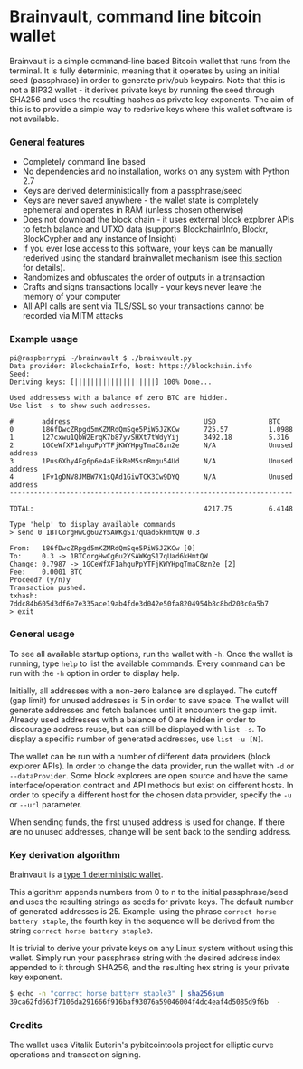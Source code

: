 # Brainvault, command line bitcoin wallet

Brainvault is a simple command-line based Bitcoin wallet that runs from the terminal.
It is fully determinic, meaning that it operates by using an initial seed 
(passphrase) in order to generate priv/pub keypairs. Note that this is not 
a BIP32 wallet - it derives private keys by running the seed through
SHA256 and uses the resulting hashes as private key exponents. The aim of this 
is to provide a simple way to rederive keys where this wallet software is not 
available.

### General features

* Completely command line based
* No dependencies and no installation, works on any system with Python 2.7
* Keys are derived deterministically from a passphrase/seed 
* Keys are never saved anywhere - the wallet state is completely ephemeral and operates
in RAM (unless chosen otherwise)
* Does not download the block chain - it uses external block explorer 
APIs to fetch balance and UTXO data (supports BlockchainInfo, Blockr, BlockCypher 
and any instance of Insight)
* If you ever lose access to this software, your keys can be manually rederived 
using the standard brainwallet mechanism (see [this section](#key-derivation-algorithm) for details).
* Randomizes and obfuscates the order of outputs in a transaction 
* Crafts and signs transactions locally - your keys never leave the memory of your computer
* All API calls are sent via TLS/SSL so your transactions cannot be recorded via MITM attacks

### Example usage

```
pi@raspberrypi ~/brainvault $ ./brainvault.py
Data provider: BlockchainInfo, host: https://blockchain.info
Seed:
Deriving keys: [||||||||||||||||||||] 100% Done...

Used addressess with a balance of zero BTC are hidden.
Use list -s to show such addresses.

#       address                                 USD             BTC
0       186fDwcZRpgd5mKZMRdQmSqe5PiW5JZKCw      725.57          1.0988
1       127cxwu1QbW2ErqK7b87yvSHXt7tWdyYij      3492.18         5.316
2       1GCeWfXF1ahguPpYTFjKWYHpgTmaC8zn2e      N/A             Unused address
3       1Pus6Xhy4Fg6p6e4aEikReM5snBmgu54Ud      N/A             Unused address
4       1Fv1gDNV8JMBW7X1sQAd1GiwTCK3Cw9DYQ      N/A             Unused address
------------------------------------------------------------------------
TOTAL:                                          4217.75         6.4148

Type 'help' to display available commands
> send 0 1BTCorgHwCg6u2YSAWKgS17qUad6kHmtQW 0.3

From:   186fDwcZRpgd5mKZMRdQmSqe5PiW5JZKCw [0]
To:     0.3 -> 1BTCorgHwCg6u2YSAWKgS17qUad6kHmtQW
Change: 0.7987 -> 1GCeWfXF1ahguPpYTFjKWYHpgTmaC8zn2e [2]
Fee:    0.0001 BTC
Proceed? (y/n)y
Transaction pushed.
txhash: 7ddc84b605d3df6e7e335ace19ab4fde3d042e50fa8204954b8c8bd203c0a5b7
> exit
```

### General usage

To see all available startup options, run the wallet with `-h`. Once the wallet is running, type `help` to list the available commands. Every command can be run with the `-h` option in order to display help.

Initially, all addresses with a non-zero balance are displayed. The cutoff (gap limit) for unused addresses is 5 in order to save space. The wallet will generate addresses and fetch balances until it encounters the gap limit. Already used addresses with a balance of 0 are hidden in order to discourage address reuse, but can still be displayed with `list -s`. To display a specific number of generated addresses, use `list -u [N]`.

The wallet can be run with a number of different data providers (block explorer APIs). In order to change the data provider, run the wallet with `-d` or `--dataProvider`. Some block explorers are open source and have the same interface/operation contract and API methods but exist on different hosts. In order to specify a different host for the chosen data provider, specify the `-u` or `--url` parameter. 

When sending funds, the first unused address is used for change. If there are no unused addresses, change will be sent back to the sending address.

### Key derivation algorithm

Brainvault is a [type 1 deterministic wallet](https://en.bitcoin.it/wiki/Deterministic_wallet#Type_1_deterministic_wallet).

This algorithm appends numbers from 0 to n to the initial passphrase/seed and uses the resulting strings as seeds for private keys. The default number of generated addresses is 25. Example: using the phrase `correct horse battery staple`, the fourth key in the sequence will be derived from the string `correct horse battery staple3`.

It is trivial to derive your private keys on any Linux system without using this wallet. Simply run your passphrase string with the desired address index appended to it through SHA256, and the resulting hex string is your private key exponent.

```bash
$ echo -n "correct horse battery staple3" | sha256sum
39ca62fd663f7106da291666f916baf93076a59046004f4dc4eaf4d5085d9f6b  -
```

### Credits
The wallet uses Vitalik Buterin's pybitcointools project for elliptic curve 
operations and transaction signing.

